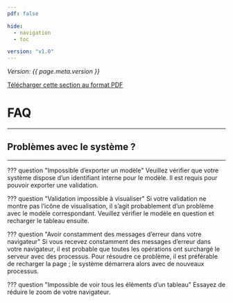 ```yaml
---
pdf: false

hide:
  - navigation
  - toc

version: "v1.0"
---
```


<span class="version-label">*Version: {{ page.meta.version }}*</span>

<div class="no-pdf">
  <a class="md-button print-button" href="./pdfs/FAQ.pdf" target="_blank">
    Télécharger cette section au format PDF
  </a>
</div>

<h1 class=main-centered-title>FAQ</h1>

---
<h2 class=centered-title>Problèmes avec le système ?</h2>

---

??? question "Impossible d’exporter un modèle"
    Veuillez vérifier que votre système dispose d’un identifiant interne pour le modèle. Il est requis pour pouvoir exporter une validation.

??? question "Validation impossible à visualiser"
    Si votre validation ne montre pas l’icône de visualisation, il s’agit probablement d’un problème avec le modèle correspondant. Veuillez vérifier le modèle en question et recharger le tableau ensuite.

??? question "Avoir constamment des messages d’erreur dans votre navigateur"
    Si vous recevez constamment des messages d’erreur dans votre navigateur, il est probable que toutes les opérations ont surchargé le serveur avec des processus. Pour résoudre ce problème, il est préférable de recharger la page ; le système démarrera alors avec de nouveaux processus.

??? question "Impossible de voir tous les éléments d’un tableau"
    Essayez de réduire le zoom de votre navigateur.
